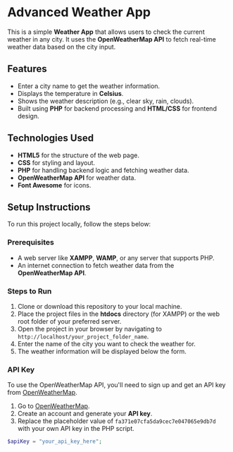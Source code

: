 # Advanced Weather App

This is a simple **Weather App** that allows users to check the current weather in any city. It uses the **OpenWeatherMap API** to fetch real-time weather data based on the city input.

## Features
- Enter a city name to get the weather information.
- Displays the temperature in **Celsius**.
- Shows the weather description (e.g., clear sky, rain, clouds).
- Built using **PHP** for backend processing and **HTML/CSS** for frontend design.

## Technologies Used
- **HTML5** for the structure of the web page.
- **CSS** for styling and layout.
- **PHP** for handling backend logic and fetching weather data.
- **OpenWeatherMap API** for weather data.
- **Font Awesome** for icons.

## Setup Instructions

To run this project locally, follow the steps below:

### Prerequisites
- A web server like **XAMPP**, **WAMP**, or any server that supports PHP.
- An internet connection to fetch weather data from the **OpenWeatherMap API**.

### Steps to Run

1. Clone or download this repository to your local machine.
2. Place the project files in the **htdocs** directory (for XAMPP) or the web root folder of your preferred server.
3. Open the project in your browser by navigating to `http://localhost/your_project_folder_name`.
4. Enter the name of the city you want to check the weather for.
5. The weather information will be displayed below the form.

### API Key
To use the OpenWeatherMap API, you'll need to sign up and get an API key from [OpenWeatherMap](https://openweathermap.org/api).

1. Go to [OpenWeatherMap](https://openweathermap.org/api).
2. Create an account and generate your **API key**.
3. Replace the placeholder value of `fa371e07cfa5da9cec7e047065e9db7d` with your own API key in the PHP script.

```php
$apiKey = "your_api_key_here";
